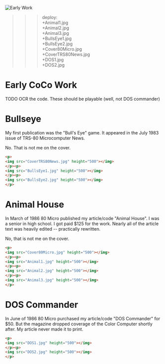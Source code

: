 ![Early Work](CoverTRS80News.jpg)

>>> deploy:<br>
>>>   +Animal1.jpg<br>
>>>   +Animal2.jpg<br>
>>>   +Animal3.jpg<br>
>>>   +BullsEye1.jpg<br>
>>>   +BullsEye2.jpg<br>
>>>   +Cover80Micro.jpg<br>
>>>   +CoverTRS80News.jpg<br>
>>>   +DOS1.jpg<br>
>>>   +DOS2.jpg<br>

# Early CoCo Work

TODO OCR the code. These should be playable (well, not DOS commander)

# Bullseye

My first publication was the "Bull's Eye" game. It appeared
in the July 1983 issue of TRS-80 Microcomputer News.

No. That is not me on the cover.

```html
<p>
<img src="CoverTRS80News.jpg" height="500"></img>
</p><p>
<img src="BullsEye1.jpg" height="500"></img>
</p><p>
<img src="BullsEye2.jpg" height="500"></img>
</p>
```

# Animal House

In March of 1986 80 Micro published my article/code "Animal House". I was a senior in high school.
I got paid $125 for the work. Nearly all of the article text was heavily edited -- practically
rewritten.

No, that is not me on the cover.

```html
<p>
<img src="Cover80Micro.jpg" height="500"></img>
</p><p>
<img src="Animal1.jpg" height="500"></img>
</p><p>
<img src="Animal2.jpg" height="500"></img>
</p><p>
<img src="Animal3.jpg" height="500"></img>
</p>
```

# DOS Commander

In June of 1986 80 Micro purchased my article/code "DOS Commander" for $50. But the magazine dropped
coverage of the Color Computer shortly after. My article never made it to print.

```html
<p>
<img src="DOS1.jpg" height="500"></img>
</p><p>
<img src="DOS2.jpg" height="500"></img>
</p>
```
